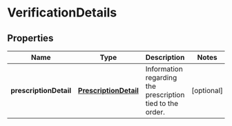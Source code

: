 
# VerificationDetails

## Properties
Name | Type | Description | Notes
------------ | ------------- | ------------- | -------------
**prescriptionDetail** | [**PrescriptionDetail**](PrescriptionDetail.md) | Information regarding the prescription tied to the order. |  [optional]



